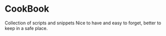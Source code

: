 # CookBook
Collection of scripts and snippets
Nice to have and easy to forget, better to keep in a safe place.